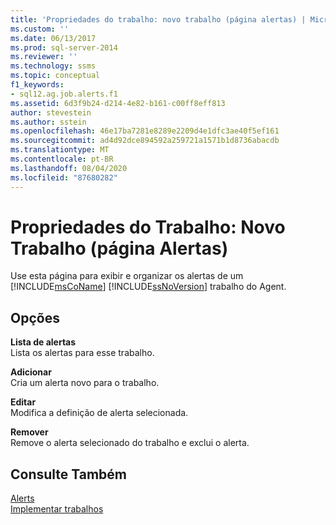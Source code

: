 ```yaml
---
title: 'Propriedades do trabalho: novo trabalho (página alertas) | Microsoft Docs'
ms.custom: ''
ms.date: 06/13/2017
ms.prod: sql-server-2014
ms.reviewer: ''
ms.technology: ssms
ms.topic: conceptual
f1_keywords:
- sql12.ag.job.alerts.f1
ms.assetid: 6d3f9b24-d214-4e82-b161-c00ff8eff813
author: stevestein
ms.author: sstein
ms.openlocfilehash: 46e17ba7281e8289e2209d4e1dfc3ae40f5ef161
ms.sourcegitcommit: ad4d92dce894592a259721a1571b1d8736abacdb
ms.translationtype: MT
ms.contentlocale: pt-BR
ms.lasthandoff: 08/04/2020
ms.locfileid: "87680282"
---
```

# <a name="job-properties-new-job-alerts-page"></a>Propriedades do Trabalho: Novo Trabalho (página Alertas)
  Use esta página para exibir e organizar os alertas de um [!INCLUDE[msCoName](../../includes/msconame-md.md)] [!INCLUDE[ssNoVersion](../../includes/ssnoversion-md.md)] trabalho do Agent.  
  
## <a name="options"></a>Opções  
 **Lista de alertas**  
 Lista os alertas para esse trabalho.  
  
 **Adicionar**  
 Cria um alerta novo para o trabalho.  
  
 **Editar**  
 Modifica a definição de alerta selecionada.  
  
 **Remover**  
 Remove o alerta selecionado do trabalho e exclui o alerta.  
  
## <a name="see-also"></a>Consulte Também  
 [Alerts](alerts.md)   
 [Implementar trabalhos](implement-jobs.md)  
  
  
